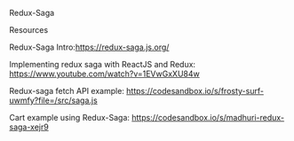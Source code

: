 Redux-Saga

Resources

Redux-Saga Intro:https://redux-saga.js.org/

Implementing redux saga with ReactJS and Redux: https://www.youtube.com/watch?v=1EVwGxXU84w

Redux-saga fetch API example: https://codesandbox.io/s/frosty-surf-uwmfy?file=/src/saga.js

Cart example using Redux-Saga: https://codesandbox.io/s/madhuri-redux-saga-xejr9
